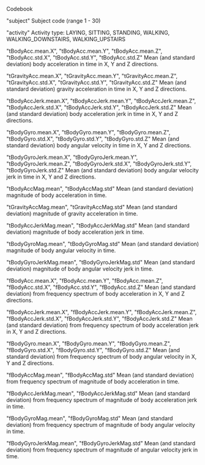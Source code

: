 Codebook

"subject"
Subject code (range 1 - 30)

"activity"
Activity type: LAYING, SITTING, STANDING, WALKING, WALKING_DOWNSTAIRS, WALKING_UPSTAIRS

"tBodyAcc.mean.X", "tBodyAcc.mean.Y", "tBodyAcc.mean.Z", "tBodyAcc.std.X", "tBodyAcc.std.Y", "tBodyAcc.std.Z"
Mean (and standard deviation) body acceleration in time in X, Y and Z directions.

"tGravityAcc.mean.X", "tGravityAcc.mean.Y", "tGravityAcc.mean.Z", "tGravityAcc.std.X", "tGravityAcc.std.Y", "tGravityAcc.std.Z"
Mean (and standard deviation) gravity acceleration in time in X, Y and Z directions.

"tBodyAccJerk.mean.X", "tBodyAccJerk.mean.Y", "tBodyAccJerk.mean.Z", "tBodyAccJerk.std.X", "tBodyAccJerk.std.Y", "tBodyAccJerk.std.Z"
Mean (and standard deviation) body acceleration jerk in time in X, Y and Z directions.

"tBodyGyro.mean.X", "tBodyGyro.mean.Y", "tBodyGyro.mean.Z", "tBodyGyro.std.X", "tBodyGyro.std.Y", "tBodyGyro.std.Z"
Mean (and standard deviation) body angular velocity in time in X, Y and Z directions.

"tBodyGyroJerk.mean.X", "tBodyGyroJerk.mean.Y", "tBodyGyroJerk.mean.Z", "tBodyGyroJerk.std.X", "tBodyGyroJerk.std.Y", "tBodyGyroJerk.std.Z"
Mean (and standard deviation) body angular velocity jerk in time in X, Y and Z directions.

"tBodyAccMag.mean", "tBodyAccMag.std"
Mean (and standard deviation) magnitude of body acceleration in time.

"tGravityAccMag.mean", "tGravityAccMag.std"
Mean (and standard deviation) magnitude of gravity acceleration in time.

"tBodyAccJerkMag.mean", "tBodyAccJerkMag.std"
Mean (and standard deviation) magnitude of body acceleration jerk in time.

"tBodyGyroMag.mean", "tBodyGyroMag.std"
Mean (and standard deviation) magnitude of body angular velocity in time.

"tBodyGyroJerkMag.mean", "tBodyGyroJerkMag.std"
Mean (and standard deviation) magnitude of body angular velocity jerk in time.

"fBodyAcc.mean.X", "fBodyAcc.mean.Y", "fBodyAcc.mean.Z", "fBodyAcc.std.X", "fBodyAcc.std.Y", "fBodyAcc.std.Z"
Mean (and standard deviation) from frequency spectrum of body acceleration in X, Y and Z directions.

"fBodyAccJerk.mean.X", "fBodyAccJerk.mean.Y", "fBodyAccJerk.mean.Z", "fBodyAccJerk.std.X", "fBodyAccJerk.std.Y", "fBodyAccJerk.std.Z"
Mean (and standard deviation) from frequency spectrum of body acceleration jerk in X, Y and Z directions.

"fBodyGyro.mean.X", "fBodyGyro.mean.Y", "fBodyGyro.mean.Z", "fBodyGyro.std.X", "fBodyGyro.std.Y", "fBodyGyro.std.Z"
Mean (and standard deviation) from frequency spectrum of body angular velocity in X, Y and Z directions.

"fBodyAccMag.mean", "fBodyAccMag.std"
Mean (and standard deviation) from frequency spectrum of magnitude of body acceleration in time.

"fBodyAccJerkMag.mean", "fBodyAccJerkMag.std"
Mean (and standard deviation) from frequency spectrum of magnitude of body acceleration jerk in time.

"fBodyGyroMag.mean", "fBodyGyroMag.std"
Mean (and standard deviation) from frequency spectrum of magnitude of body angular velocity in time.

"fBodyGyroJerkMag.mean", "fBodyGyroJerkMag.std"
Mean (and standard deviation) from frequency spectrum of magnitude of angular velocity jerk in time.